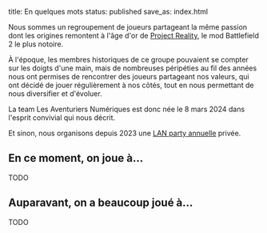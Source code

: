 title: En quelques mots
status: published
save_as: index.html

Nous sommes un regroupement de joueurs partageant la même passion dont les origines remontent à l'âge d'or de [Project
Reality](https://www.realitymod.com/), le mod Battlefield 2 le plus notoire.

À l'époque, les membres historiques de ce groupe pouvaient se compter sur les doigts d'une main, mais de nombreuses
péripéties au fil des années nous ont permises de rencontrer des joueurs partageant nos valeurs, qui ont décidé de jouer
régulièrement à nos côtés, tout en nous permettant de nous diversifier et d'évoluer.

La team Les Aventuriers Numériques est donc née le 8 mars 2024 dans l'esprit convivial qui nous décrit.

Et sinon, nous organisons depuis 2023 une [LAN party annuelle]({filename}/pages/lan.md) privée.

## En ce moment, on joue à...

TODO

## Auparavant, on a beaucoup joué à...

TODO